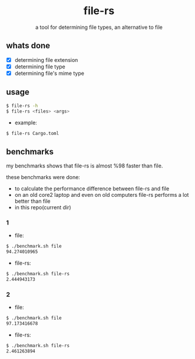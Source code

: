 <div align="center">
    <h1>file-rs</h1>
    <p>a tool for determining file types, an alternative to file</p>
</div>

## whats done

- [x] determining file extension
- [x] determining file type
- [x] determining file's mime type

## usage

```sh
$ file-rs -h
$ file-rs <files> <args>
```

- example:

```sh
$ file-rs Cargo.toml
```

## benchmarks

my benchmarks shows that file-rs is almost %98 faster than file.

these benchmarks were done:

- to calculate the performance difference between file-rs and file
- on an old core2 laptop and even on old computers file-rs performs a lot better than file
- in this repo(current dir)

### 1

- file:

```sh
$ ./benchmark.sh file                                                                                                git@main
94.274010965
```

- file-rs:

```sh
$ ./benchmark.sh file-rs                                                                                             git@main
2.444943173
```

### 2

- file:

```sh
$ ./benchmark.sh file                                                                                                git@main
97.173416678
```

- file-rs:

```sh
$ ./benchmark.sh file-rs                                                                                             git@main
2.461263894
```
